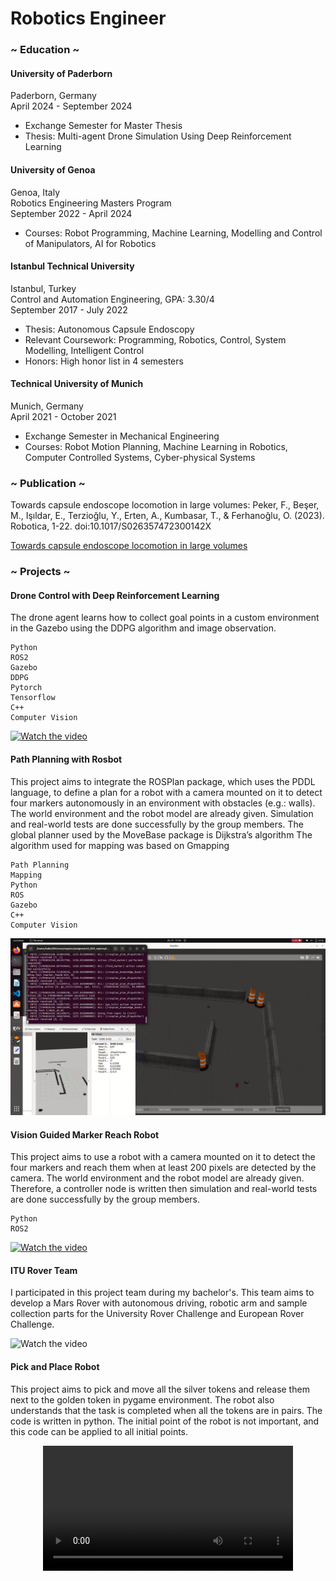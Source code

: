 # Robotics Engineer

### ~ Education ~
#### University of Paderborn
Paderborn, Germany   
April 2024 - September 2024 
* Exchange Semester for Master Thesis  
* Thesis: Multi-agent Drone Simulation Using Deep Reinforcement Learning 

#### University of Genoa  
Genoa, Italy  
Robotics Engineering Masters Program   
September 2022 - April 2024 
* Courses: Robot Programming, Machine Learning, Modelling and Control of Manipulators, AI for Robotics

#### Istanbul Technical University
Istanbul, Turkey  
Control and Automation Engineering, GPA: 3.30/4  
September 2017 - July 2022  
* Thesis: Autonomous Capsule Endoscopy  
* Relevant Coursework: Programming, Robotics, Control, System Modelling, Intelligent Control  
* Honors: High honor list in 4 semesters

#### Technical University of Munich
Munich, Germany  
April 2021 - October 2021  
* Exchange Semester in Mechanical Engineering    
* Courses: Robot Motion Planning, Machine Learning in Robotics, Computer Controlled Systems, Cyber-physical Systems

### ~ Publication ~
Towards capsule endoscope locomotion in large volumes: Peker, F., Beşer, M., Işıldar, E.,
Terzioğlu, Y., Erten, A., Kumbasar, T., & Ferhanoğlu, O. (2023). Robotica, 1-22.
doi:10.1017/S026357472300142X

[Towards capsule endoscope locomotion in large volumes](https://www.cambridge.org/core/journals/robotica/article/towards-capsule-endoscope-locomotion-in-large-volumes-design-fuzzy-modeling-and-testing/70B23FD483B144FBB9C1D3BB2B11D71C)

### ~ Projects ~

#### Drone Control with Deep Reinforcement Learning
The drone agent learns how to collect goal points in a custom environment in the Gazebo using the DDPG algorithm and image observation.

```
Python
ROS2
Gazebo
DDPG
Pytorch
Tensorflow
C++
Computer Vision
```
[![Watch the video](https://github.com/ecemisildar/ecemisildar.github.io/blob/main/ddpg.gif)](https://github.com/ecemisildar/ecemisildar.github.io/blob/main/ddpg.gif)

#### Path Planning with Rosbot
This project aims to integrate the ROSPlan package, which uses the PDDL language, to define a plan for a robot with a camera mounted on it to detect four markers autonomously in an environment with obstacles (e.g.: walls). The world environment and the robot model are already given. Simulation and real-world tests are done successfully by the group members.
The global planner used by the MoveBase package is Dijkstra’s algorithm 
The algorithm used for mapping was based on Gmapping
```
Path Planning
Mapping
Python
ROS
Gazebo
C++
Computer Vision
```
[![Watch the video](https://github.com/ecemisildar/ecemisildar.github.io/blob/main/media/img.png)](https://youtu.be/EKx9IrjO614)


#### Vision Guided Marker Reach Robot

This project aims to use a robot with a camera mounted on it to detect the four markers and reach them when at least 200 pixels are detected by the camera. The world environment and the robot model are already given. Therefore, a controller node is written then simulation and real-world tests are done successfully by the group members.
```
Python
ROS2
```
[![Watch the video](https://github.com/isacg5/assignment1_EXP_rep/blob/main/resources/sim_robot.png)](https://youtu.be/M5vqtRnRwP8)

#### ITU Rover Team
I participated in this project team during my bachelor's. This team aims to develop a Mars Rover with autonomous driving, robotic arm and sample collection parts for the University Rover Challenge and European Rover Challenge. 

![Watch the video](https://youtu.be/M5vqtRnRwP8](https://www.youtube.com/watch?v=Ht_gPUQ4iJo))

#### Pick and Place Robot 
This project aims to pick and move all the silver tokens and release them next to the golden token in pygame environment. The robot also understands that the task is completed when all the tokens are in pairs. The code is written in python. The initial point of the robot is not important, and this code can be applied to all initial points.

<div align="center">
<video src="https://user-images.githubusercontent.com/51851879/200179212-cfd08772-8069-420a-a3cc-52b33b89f074.mp4" width=400/>



